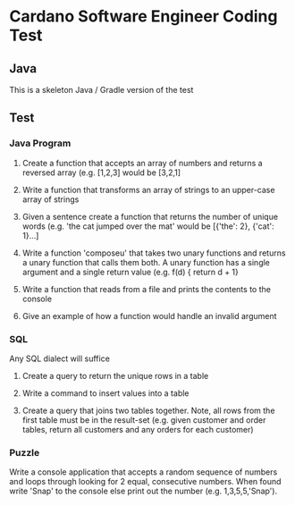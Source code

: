 # Cardano Software Engineer Coding Test
## Java
This is a skeleton Java / Gradle version of the test
## Test
### Java Program
1. Create a function that accepts an array of numbers and returns a reversed array (e.g. [1,2,3] would be [3,2,1]

2.	Write a function that transforms an array of strings to an upper-case array of strings

3.	Given a sentence create a function that returns the number of unique words (e.g. 'the cat jumped over the mat' would be [{'the': 2}, {'cat': 1}…]

4.	Write a function 'composeu' that takes two unary functions and returns a unary function that calls them both. A unary function has a single argument and a single return value (e.g. f(d) { return d + 1}

5.	Write a function that reads from a file and prints the contents to the console

6.	Give an example of how a function would handle an invalid argument 
### SQL
Any SQL dialect will suffice

1.	Create a query to return the unique rows in a table

2.	Write a command to insert values into a table

3.	Create a query that joins two tables together. Note, all rows from the first table must be in the result-set (e.g. given customer and order tables, return all customers and any orders for each customer)

### Puzzle
Write a console application that accepts a random sequence of numbers and loops through looking for 2 equal, consecutive numbers. When found write 'Snap' to the console else print out the number (e.g. 1,3,5,5,'Snap').
